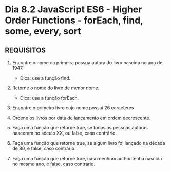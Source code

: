 # Dia 8.2 JavaScript ES6 - Higher Order Functions - forEach, find, some, every, sort

## REQUISITOS

1. Encontre o nome da primeira pessoa autora do livro nascida no ano de 1947.
   - Dica: use a função find.

2. Retorne o nome do livro de menor nome.
   - Dica: use a função forEach.

3. Encontre o primeiro livro cujo nome possui 26 caracteres.

4. Ordene os livros por data de lançamento em ordem decrescente.

5. Faça uma função que retorne true, se todas as pessoas autoras nasceram no século XX, ou false, caso contrário.

6. Faça uma função que retorne true, se algum livro foi lançado na década de 80, e false, caso contrário.

7. Faça uma função que retorne true, caso nenhum author tenha nascido no mesmo ano, e false, caso contrário.